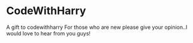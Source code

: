 # CodeWithHarry
A gift to codewithharry
  For those who are new please give your opinion..I would love to hear from you guys!
